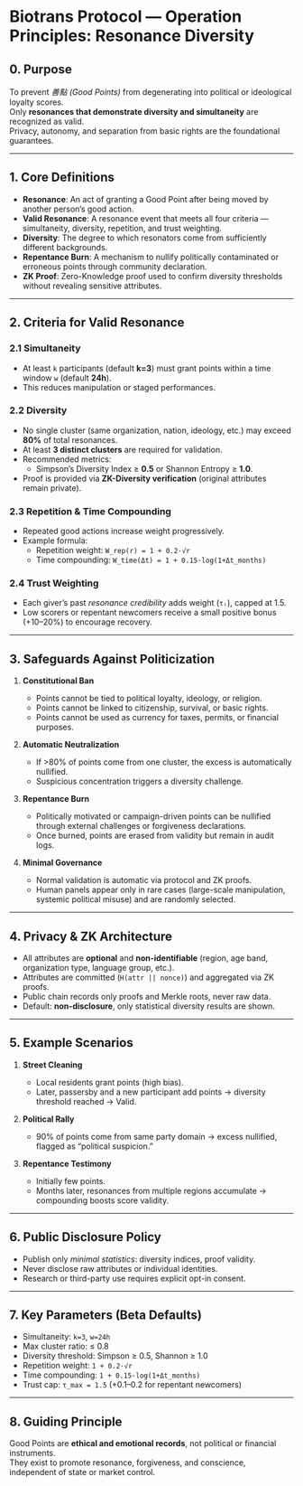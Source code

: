 # Biotrans Protocol — Operation Principles: Resonance Diversity

## 0. Purpose
To prevent *善點 (Good Points)* from degenerating into political or ideological loyalty scores.  
Only **resonances that demonstrate diversity and simultaneity** are recognized as valid.  
Privacy, autonomy, and separation from basic rights are the foundational guarantees.

---

## 1. Core Definitions
- **Resonance**: An act of granting a Good Point after being moved by another person’s good action.  
- **Valid Resonance**: A resonance event that meets all four criteria — simultaneity, diversity, repetition, and trust weighting.  
- **Diversity**: The degree to which resonators come from sufficiently different backgrounds.  
- **Repentance Burn**: A mechanism to nullify politically contaminated or erroneous points through community declaration.  
- **ZK Proof**: Zero-Knowledge proof used to confirm diversity thresholds without revealing sensitive attributes.

---

## 2. Criteria for Valid Resonance

### 2.1 Simultaneity
- At least `k` participants (default **k=3**) must grant points within a time window `w` (default **24h**).  
- This reduces manipulation or staged performances.

### 2.2 Diversity
- No single cluster (same organization, nation, ideology, etc.) may exceed **80%** of total resonances.  
- At least **3 distinct clusters** are required for validation.  
- Recommended metrics:  
  - Simpson’s Diversity Index ≥ **0.5** or Shannon Entropy ≥ **1.0**.  
- Proof is provided via **ZK-Diversity verification** (original attributes remain private).

### 2.3 Repetition & Time Compounding
- Repeated good actions increase weight progressively.  
- Example formula:  
  - Repetition weight: `W_rep(r) = 1 + 0.2·√r`  
  - Time compounding: `W_time(Δt) = 1 + 0.15·log(1+Δt_months)`  

### 2.4 Trust Weighting
- Each giver’s past *resonance credibility* adds weight (`τᵢ`), capped at 1.5.  
- Low scorers or repentant newcomers receive a small positive bonus (+10–20%) to encourage recovery.

---

## 3. Safeguards Against Politicization

1. **Constitutional Ban**  
   - Points cannot be tied to political loyalty, ideology, or religion.  
   - Points cannot be linked to citizenship, survival, or basic rights.  
   - Points cannot be used as currency for taxes, permits, or financial purposes.

2. **Automatic Neutralization**  
   - If >80% of points come from one cluster, the excess is automatically nullified.  
   - Suspicious concentration triggers a diversity challenge.

3. **Repentance Burn**  
   - Politically motivated or campaign-driven points can be nullified through external challenges or forgiveness declarations.  
   - Once burned, points are erased from validity but remain in audit logs.

4. **Minimal Governance**  
   - Normal validation is automatic via protocol and ZK proofs.  
   - Human panels appear only in rare cases (large-scale manipulation, systemic political misuse) and are randomly selected.

---

## 4. Privacy & ZK Architecture
- All attributes are **optional** and **non-identifiable** (region, age band, organization type, language group, etc.).  
- Attributes are committed (`H(attr || nonce)`) and aggregated via ZK proofs.  
- Public chain records only proofs and Merkle roots, never raw data.  
- Default: **non-disclosure**, only statistical diversity results are shown.

---

## 5. Example Scenarios
1. **Street Cleaning**  
   - Local residents grant points (high bias).  
   - Later, passersby and a new participant add points → diversity threshold reached → Valid.

2. **Political Rally**  
   - 90% of points come from same party domain → excess nullified, flagged as “political suspicion.”  

3. **Repentance Testimony**  
   - Initially few points.  
   - Months later, resonances from multiple regions accumulate → compounding boosts score validity.

---

## 6. Public Disclosure Policy
- Publish only *minimal statistics*: diversity indices, proof validity.  
- Never disclose raw attributes or individual identities.  
- Research or third-party use requires explicit opt-in consent.

---

## 7. Key Parameters (Beta Defaults)
- Simultaneity: `k=3`, `w=24h`  
- Max cluster ratio: ≤ 0.8  
- Diversity threshold: Simpson ≥ 0.5, Shannon ≥ 1.0  
- Repetition weight: `1 + 0.2·√r`  
- Time compounding: `1 + 0.15·log(1+Δt_months)`  
- Trust cap: `τ_max = 1.5` (+0.1–0.2 for repentant newcomers)  

---

## 8. Guiding Principle
Good Points are **ethical and emotional records**, not political or financial instruments.  
They exist to promote resonance, forgiveness, and conscience, independent of state or market control.
